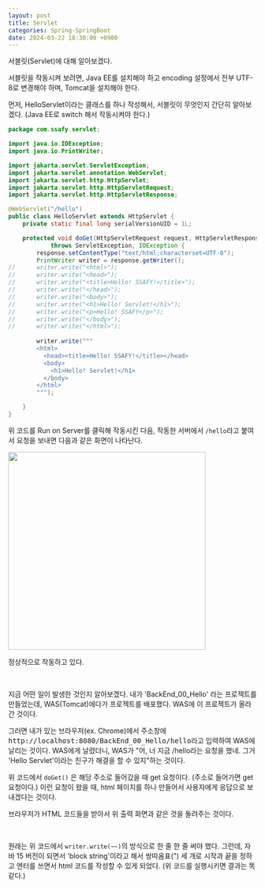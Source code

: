 ```yaml
---
layout: post
title: Servlet
categories: Spring-SpringBoot
date: 2024-03-22 18:30:00 +0900
---
```

서블릿(Servlet)에 대해 알아보겠다.

서블릿을 작동시켜 보려면, Java EE를 설치해야 하고 encoding 설정에서 전부 UTF-8로 변경해야 하며, Tomcat을 설치해야 한다.

먼저, HelloServlet이라는 클래스를 하나 작성해서, 서블릿이 무엇인지 간단히 알아보겠다. (Java EE로 switch 해서 작동시켜야 한다.)

```java
package com.ssafy.servlet;

import java.io.IOException;
import java.io.PrintWriter;

import jakarta.servlet.ServletException;
import jakarta.servlet.annotation.WebServlet;
import jakarta.servlet.http.HttpServlet;
import jakarta.servlet.http.HttpServletRequest;
import jakarta.servlet.http.HttpServletResponse;

@WebServlet("/hello")
public class HelloServlet extends HttpServlet {
	private static final long serialVersionUID = 1L;

	protected void doGet(HttpServletRequest request, HttpServletResponse response)
			throws ServletException, IOException {
		response.setContentType("text/html;characterset=UTF-8");
		PrintWriter writer = response.getWriter();
//		writer.write("<html>");
//		writer.write("<head>");
//		writer.write("<title>Hello! SSAFY!</title>");
//		writer.write("</head>");
//		writer.write("<body>");
//		writer.write("<h1>Hello! Servlet!</h1>");
//		writer.write("<p>Hello! SSAFY</p>");
//		writer.write("</body>");
//		writer.write("</html>");
		
		writer.write("""
		<html>
		  <head><title>Hello! SSAFY!</title></head>
		  <body>
		    <h1>Hello! Servlet!</h1>
		  </body>
		</html>
		""");

	}
}
```

위 코드를 Run on Server를 클릭해 작동시킨 다음, 작동한 서버에서 ```/hello```라고 붙여서 요청을 보내면 다음과 같은 화면이 나타난다.

<img src="https://github.com/johnkdk609/johnkdk609.github.io/assets/88493727/821e4987-91c9-4aa1-907c-76fab3754aa5" width="400">

정상적으로 작동하고 있다.

<br>

지금 어떤 일이 발생한 것인지 알아보겠다. 내가 'BackEnd_00_Hello' 라는 프로젝트를 만들었는데, WAS(Tomcat)에다가 프로젝트를 배포했다. WAS에 이 프로젝트가 올라간 것이다.

그러면 내가 있는 브라우저(ex. Chrome)에서 주소창에 <kbd>http://localhost:8080/BackEnd_00_Hello/hello</kbd>라고 입력하여 WAS에 날리는 것이다. WAS에게 날렸더니, WAS가 "어, 너 지금 /hello라는 요청을 했네. 그거 'Hello Servlet'이라는 친구가 해결을 할 수 있지"하는 것이다.

위 코드에서 ```doGet()``` 은 해당 주소로 들어갔을 때 get 요청이다. (주소로 들어가면 get 요청이다.) 이런 요청이 왔을 때, html 페이지를 하나 만들어서 사용자에게 응답으로 보내겠다는 것이다.

브라우저가 HTML 코드들을 받아서 위 출력 화면과 같은 것을 돌려주는 것이다.

<br>

원래는 위 코드에서 ```writer.write(~~)```의 방식으로 한 줄 한 줄 써야 했다. 그런데, 자바 15 버전이 되면서 'block string'이라고 해서 쌍따옴표(") 세 개로 시작과 끝을 정하고 엔터를 쓰면서 html 코드를 작성할 수 있게 되었다. (위 코드를 실행시키면 결과는 똑같다.)